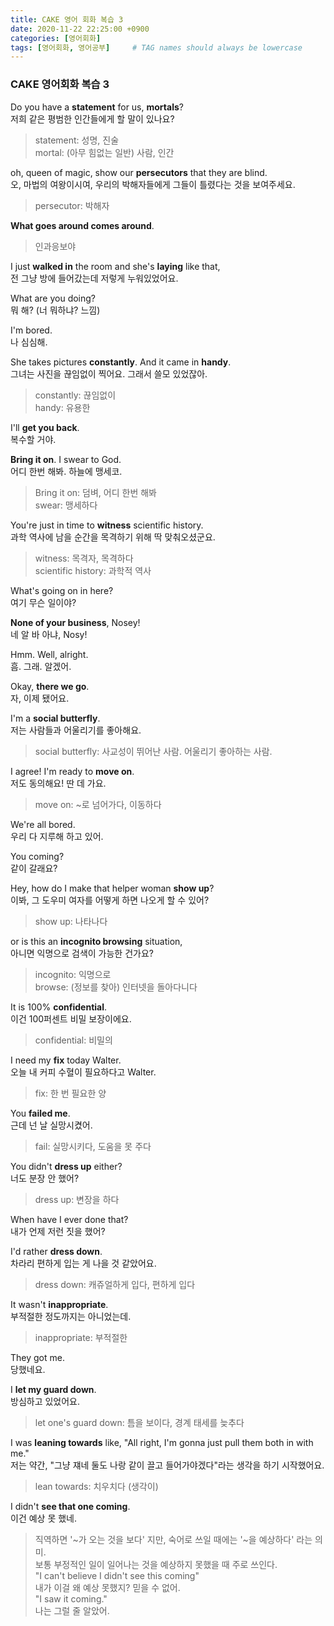 ```yaml
---
title: CAKE 영어 회화 복습 3
date: 2020-11-22 22:25:00 +0900
categories: [영어회화]
tags: [영어회화, 영어공부]     # TAG names should always be lowercase
---
```


### CAKE 영어회화 복습 3  
  
Do you have a **statement** for us, **mortals**?  
저희 같은 평범한 인간들에게 할 말이 있나요?  
> statement: 성명, 진술  
> mortal: (아무 힘없는 일반) 사람, 인간  
  
oh, queen of magic, show our **persecutors** that they are blind.  
오, 마법의 여왕이시여, 우리의 박해자들에게 그들이 틀렸다는 것을 보여주세요.  
> persecutor: 박해자  
  
**What goes around comes around**.  
> 인과응보야  
  
I just **walked in** the room and she's **laying** like that,  
전 그냥 방에 들어갔는데 저렇게 누워있었어요.  
  
What are you doing?  
뭐 해? (너 뭐하냐? 느낌)  
  
I'm bored.  
나 심심해.  
  
She takes pictures **constantly**. And it came in **handy**.  
그녀는 사진을 끊임없이 찍어요. 그래서 쓸모 있었잖아.  
> constantly: 끊임없이  
> handy: 유용한  
  
I'll **get you back**.  
복수할 거야.  
  
**Bring it on**. I swear to God.  
어디 한번 해봐. 하늘에 맹세코.  
> Bring it on: 덤벼, 어디 한번 해봐  
> swear: 맹세하다  
  
You're just in time to **witness** scientific history.  
과학 역사에 남을 순간을 목격하기 위해 딱 맞춰오셨군요.  
> witness: 목격자, 목격하다  
> scientific history: 과학적 역사  
   
What's going on in here?  
여기 무슨 일이야?  
  
**None of your business**, Nosey!  
네 알 바 아냐, Nosy!  
  
Hmm. Well, alright.  
흠. 그래. 알겠어.   
  
Okay, **there we go**.  
자, 이제 됐어요.  
  
I'm a **social butterfly**.  
저는 사람들과 어울리기를 좋아해요.  
> social butterfly: 사교성이 뛰어난 사람. 어울리기 좋아하는 사람.  
  
I agree! I'm ready to **move on**.  
저도 동의해요! 딴 데 가요.  
> move on: \~로 넘어가다, 이동하다  
  
We're all bored.  
우리 다 지루해 하고 있어.  
  
You coming?  
같이 갈래요?  
  
Hey, how do I make that helper woman **show up**?  
이봐, 그 도우미 여자를 어떻게 하면 나오게 할 수 있어?  
> show up: 나타나다   
  
or is this an **incognito browsing** situation,  
아니면 익명으로 검색이 가능한 건가요?  
> incognito: 익명으로  
> browse: (정보를 찾아) 인터넷을 돌아다니다  
  
It is 100% **confidential**.  
이건 100퍼센트 비밀 보장이에요.  
> confidential: 비밀의  
  
I need my **fix** today Walter.  
오늘 내 커피 수혈이 필요하다고 Walter.  
> fix: 한 번 필요한 양  
  
You **failed me**.  
근데 넌 날 실망시켰어.  
> fail: 실망시키다, 도움을 못 주다  
  
You didn't **dress up** either?  
너도 분장 안 했어?  
> dress up: 변장을 하다  
  
When have I ever done that?  
내가 언제 저런 짓을 했어?  
  
I'd rather **dress down**.  
차라리 편하게 입는 게 나을 것 같았어요.  
> dress down: 캐쥬얼하게 입다, 편하게 입다  
  
It wasn't **inappropriate**.  
부적절한 정도까지는 아니었는데.  
> inappropriate: 부적절한  
  
They got me.  
당했네요.  
  
I **let my guard down**.  
방심하고 있었어요.  
> let one's guard down: 틈을 보이다, 경계 태세를 늦추다  
  
I was **leaning towards** like, "All right, I'm gonna just pull them both in with me."  
저는 약간, "그냥 쟤네 둘도 나랑 같이 끌고 들어가야겠다"라는 생각을 하기 시작했어요.  
> lean towards: 치우치다 (생각이)  
  
I didn't **see that one coming**.  
이건 예상 못 했네.  
> 직역하면 '\~가 오는 것을 보다' 지만, 숙어로 쓰일 때에는 '\~을 예상하다' 라는 의미.  
> 보통 부정적인 일이 일어나는 것을 예상하지 못했을 때 주로 쓰인다.  
> "I can't believe I didn't see this coming"  
> 내가 이걸 왜 예상 못했지? 믿을 수 없어.  
> "I saw it coming."  
> 나는 그럴 줄 알았어.  
   
